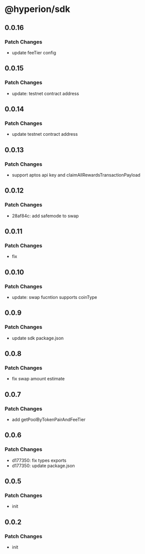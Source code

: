 # @hyperion/sdk

## 0.0.16

### Patch Changes

- update feeTier config

## 0.0.15

### Patch Changes

- update: testnet contract address

## 0.0.14

### Patch Changes

- update testnet contract address

## 0.0.13

### Patch Changes

- support aptos api key and claimAllRewardsTransactionPayload

## 0.0.12

### Patch Changes

- 28af84c: add safemode to swap

## 0.0.11

### Patch Changes

- fix

## 0.0.10

### Patch Changes

- update: swap fucntion supports coinType

## 0.0.9

### Patch Changes

- update sdk package.json

## 0.0.8

### Patch Changes

- fix swap amount estimate

## 0.0.7

### Patch Changes

- add getPoolByTokenPairAndFeeTier

## 0.0.6

### Patch Changes

- d177350: fix types exports
- d177350: update package.json

## 0.0.5

### Patch Changes

- init

## 0.0.2

### Patch Changes

- init
